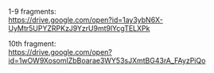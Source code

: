 1-9 fragments:  
https://drive.google.com/open?id=1ay3ybN6X-UyMtr5UPYZRPKzJ9YzrU9mt9lYcgTELXPk  
  
10th fragment:  
https://drive.google.com/open?id=1wOW9XosomIZbBoarae3WY53sJXmtBG43rA_FAyzPiQo
